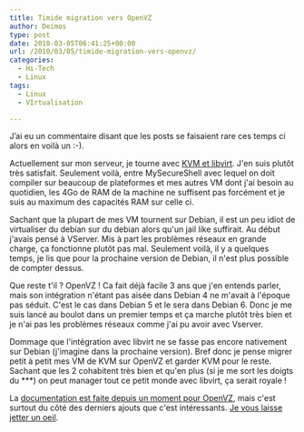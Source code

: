 ```yaml
---
title: Timide migration vers OpenVZ
author: Deimos
type: post
date: 2010-03-05T06:41:25+00:00
url: /2010/03/05/timide-migration-vers-openvz/
categories:
  - Hi-Tech
  - Linux
tags:
  - Linux
  - VIrtualisation

---
```


J’ai eu un commentaire disant que les posts se faisaient rare ces temps ci alors en voilà un :-).

Actuellement sur mon serveur, je tourne avec [KVM et libvirt][1]. J'en suis plutôt très satisfait. Seulement voilà, entre MySecureShell avec lequel on doit compiler sur beaucoup de plateformes et mes autres VM dont j'ai besoin au quotidien, les 4Go de RAM de la machine ne suffisent pas forcément et je suis au maximum des capacités RAM sur celle ci.

Sachant que la plupart de mes VM tournent sur Debian, il est un peu idiot de virtualiser du debian sur du debian alors qu'un jail like suffirait. Au début j'avais pensé à VServer. Mis à part les problèmes réseaux en grande charge, ça fonctionne plutôt pas mal. Seulement voilà, il y a quelques temps, je lis que pour la prochaine version de Debian, il n'est plus possible de compter dessus.

Que reste t'il ? OpenVZ ! Ca fait déjà facile 3 ans que j'en entends parler, mais son intégration n'étant pas aisée dans Debian 4 ne m'avait à l'époque pas séduit. C'est le cas dans Debian 5 et le sera dans Debian 6. Donc je me suis lancé au boulot dans un premier temps et ça marche plutôt très bien et je n'ai pas les problèmes réseaux comme j'ai pu avoir avec Vserver.

Dommage que l'intégration avec libvirt ne se fasse pas encore nativement sur Debian (j'imagine dans la prochaine version). Bref donc je pense migrer petit à petit mes VM de KVM sur OpenVZ et garder KVM pour le reste. Sachant que les 2 cohabitent très bien et qu'en plus (si je me sort les doigts du \***) on peut manager tout ce petit monde avec libvirt, ça serait royale !

La [documentation est faite depuis un moment pour OpenVZ][2], mais c'est surtout du côté des derniers ajouts que c'est intéressants. [Je vous laisse jetter un oeil][2].

 [1]: http://wiki.deimos.fr/KVM_:_Mise_en_place_de_KVM
 [2]: http://wiki.deimos.fr/OpenVZ_:_Mise_en_place_d%27OpenVZ
